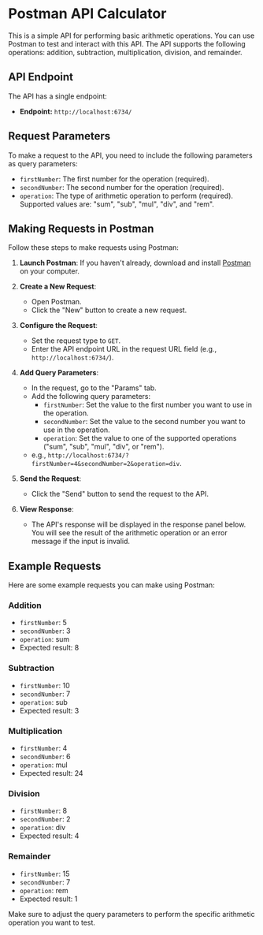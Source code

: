# Postman API Calculator

This is a simple API for performing basic arithmetic operations. You can use Postman to test and interact with this API. The API supports the following operations: addition, subtraction, multiplication, division, and remainder.

## API Endpoint

The API has a single endpoint:

- **Endpoint:** `http://localhost:6734/`

## Request Parameters

To make a request to the API, you need to include the following parameters as query parameters:

- `firstNumber`: The first number for the operation (required).
- `secondNumber`: The second number for the operation (required).
- `operation`: The type of arithmetic operation to perform (required). Supported values are: "sum", "sub", "mul", "div", and "rem".

## Making Requests in Postman

Follow these steps to make requests using Postman:

1. **Launch Postman**: If you haven't already, download and install [Postman](https://www.postman.com/) on your computer.

2. **Create a New Request**:
   - Open Postman.
   - Click the "New" button to create a new request.

3. **Configure the Request**:
   - Set the request type to `GET`.
   - Enter the API endpoint URL in the request URL field (e.g., `http://localhost:6734/`).

4. **Add Query Parameters**:
   - In the request, go to the "Params" tab.
   - Add the following query parameters:
     - `firstNumber`: Set the value to the first number you want to use in the operation.
     - `secondNumber`: Set the value to the second number you want to use in the operation.
     - `operation`: Set the value to one of the supported operations ("sum", "sub", "mul", "div", or "rem").
   - e.g., `http://localhost:6734/?firstNumber=4&secondNumber=2&operation=div`.

5. **Send the Request**:
   - Click the "Send" button to send the request to the API.

6. **View Response**:
   - The API's response will be displayed in the response panel below. You will see the result of the arithmetic operation or an error message if the input is invalid.

## Example Requests

Here are some example requests you can make using Postman:

### Addition
- `firstNumber`: 5
- `secondNumber`: 3
- `operation`: sum
- Expected result: 8

### Subtraction
- `firstNumber`: 10
- `secondNumber`: 7
- `operation`: sub
- Expected result: 3

### Multiplication
- `firstNumber`: 4
- `secondNumber`: 6
- `operation`: mul
- Expected result: 24

### Division
- `firstNumber`: 8
- `secondNumber`: 2
- `operation`: div
- Expected result: 4

### Remainder
- `firstNumber`: 15
- `secondNumber`: 7
- `operation`: rem
- Expected result: 1

Make sure to adjust the query parameters to perform the specific arithmetic operation you want to test.


